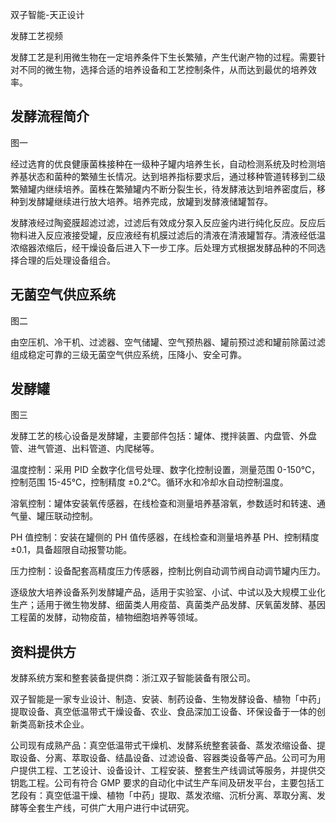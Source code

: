 双子智能-天正设计

发酵工艺视频

发酵工艺是利用微生物在一定培养条件下生长繁殖，产生代谢产物的过程。需要针对不同的微生物，选择合适的培养设备和工艺控制条件，从而达到最优的培养效率。

## 发酵流程简介
图一

经过选育的优良健康菌株接种在一级种子罐内培养生长，自动检测系统及时检测培养基状态和菌种的繁殖生长情况。达到培养指标要求后，通过移种管道转移到二级繁殖罐内继续培养。菌株在繁殖罐内不断分裂生长，待发酵液达到培养密度后，移种到发酵罐继续进行放大培养。培养完成，放罐到发酵液储罐暂存。 

发酵液经过陶瓷膜超滤过滤，过滤后有效成分泵入反应釜内进行纯化反应。反应后物料进入反应液接受罐，反应液经有机膜过滤后的清液在清液罐暂存。清液经低温浓缩器浓缩后，经干燥设备后进入下一步工序。后处理方式根据发酵品种的不同选择合理的后处理设备组合。

## 无菌空气供应系统
图二

由空压机、冷干机、过滤器、空气储罐、空气预热器、罐前预过滤和罐前除菌过滤组成稳定可靠的三级无菌空气供应系统，压降小、安全可靠。

## 发酵罐
图三

发酵工艺的核心设备是发酵罐，主要部件包括：罐体、搅拌装置、内盘管、外盘管、进气管道、出料管道、内爬梯等。

温度控制：采用 PID 全数字化信号处理、数字化控制设置，测量范围 0-150℃，控制范围 15-45℃，控制精度 ±0.2℃。循环水和冷却水自动控制温度。

溶氧控制：罐体安装氧传感器，在线检查和测量培养基溶氧，参数适时和转速、通气量、罐压联动控制。

PH 值控制：安装在罐侧的 PH 值传感器，在线检查和测量培养基 PH、控制精度 ±0.1，具备超限自动报警功能。

压力控制：设备配套高精度压力传感器，控制比例自动调节阀自动调节罐内压力。

逐级放大培养设备系列发酵罐产品，适用于实验室、小试、中试以及大规模工业化生产；适用于微生物发酵、细菌类人用疫苗、真菌类产品发酵、厌氧菌发酵、基因工程菌的发酵，动物疫苗，植物细胞培养等领域。

## 资料提供方
发酵系统方案和整套装备提供商：浙江双子智能装备有限公司。

双子智能是一家专业设计、制造、安装、制药设备、生物发酵设备、植物「中药」提取设备、真空低温带式干燥设备、农业、食品深加工设备、环保设备于一体的创新类高新技术企业。

公司现有成熟产品：真空低温带式干燥机、发酵系统整套装备、蒸发浓缩设备、提取设备、分离、萃取设备、结晶设备、过滤设备、容器类设备等产品。公司可为用户提供工程、工艺设计、设备设计、工程安装、整套生产线调试等服务，并提供交钥匙工程。公司有符合 GMP 要求的自动化中试生产车间及研发平台，主要包括工艺段有：真空低温干燥、植物「中药」提取、蒸发浓缩、沉析分离、萃取分离、发酵等全套生产线，可供广大用户进行中试研究。




